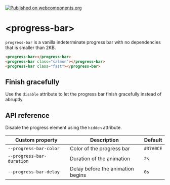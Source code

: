 [![Published on webcomponents.org](https://img.shields.io/badge/webcomponents.org-published-blue.svg)](https://www.webcomponents.org/element/samuelli/progress-bar)

# \<progress-bar\>

`progress-bar` is a vanilla indeterminate progress bar with no dependencies that is smaller than 2KB.

<!--
```
<custom-element-demo>
  <template>
    <script src="../webcomponentsjs/webcomponents-lite.min.js"></script>
    <link rel="import" href="progress-bar.html">
    <style is="custom-style">
      progress-bar {
        margin: 16px;
        width: calc(100% - 32px);
      }

      progress-bar.salmon {
        --progress-bar-color: salmon;
        height: 10px;
      }

      progress-bar.fast {
        --progress-bar-duration: 1s;
        --progress-bar-delay: 500ms;
        --progress-bar-color: #009688;
        height: 4px;
      }
    </style>
    <next-code-block></next-code-block>
  </template>
</custom-element-demo>
```
-->
```html
<progress-bar></progress-bar>
<progress-bar class="salmon"></progress-bar>
<progress-bar class="fast"></progress-bar>
```

## Finish gracefully
Use the `disable` attribute to let the progress bar finish gracefully instead of abruptly.


## API reference

Disable the progress element using the `hidden` attribute.

Custom property                                  | Description                                 | Default
-------------------------------------------------|---------------------------------------------|--------------
`--progress-bar-color      `                     | Color of the progress bar                   | `#37A0CE`
`--progress-bar-duration`                        | Duration of the animation                   | `2s`
`--progress-bar-delay`                           | Delay before the animation begins           | `0s`

